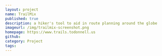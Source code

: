 ```yaml
---
layout: project
name: TrailMix
published: true
description: a hiker's tool to aid in route planning around the globe
imageurl: /img/trailmix-screenshot.png
homepage: https://www.trails.todonnell.us
github: 
category: Project
tags:
---
```

